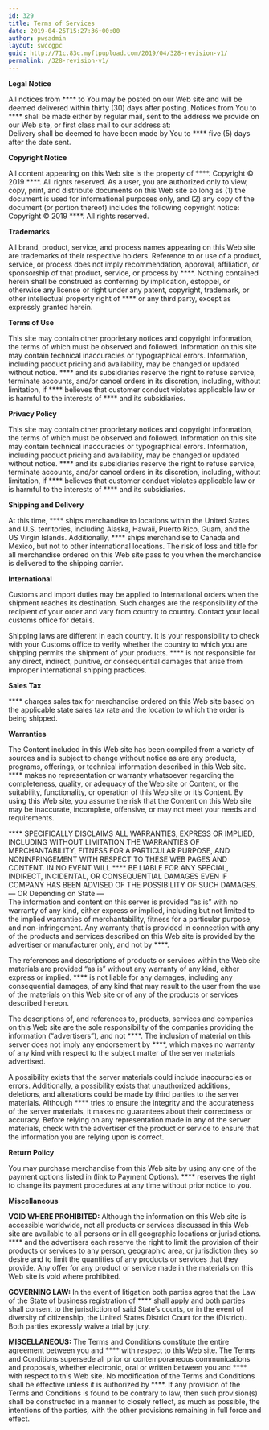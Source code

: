 ```yaml
---
id: 329
title: Terms of Services
date: 2019-04-25T15:27:36+00:00
author: pwsadmin
layout: swccgpc
guid: http://71c.83c.myftpupload.com/2019/04/328-revision-v1/
permalink: /328-revision-v1/
---
```

**Legal Notice**

All notices from **** to You may be posted on our Web site and will be deemed delivered within thirty (30) days after posting. Notices from You to **** shall be made either by regular mail, sent to the address we provide on our Web site, or first class mail to our address at:  
Delivery shall be deemed to have been made by You to **** five (5) days after the date sent.

**Copyright Notice**

All content appearing on this Web site is the property of ****. Copyright © 2019 ****. All rights reserved. As a user, you are authorized only to view, copy, print, and distribute documents on this Web site so long as (1) the document is used for informational purposes only, and (2) any copy of the document (or portion thereof) includes the following copyright notice: Copyright © 2019 ****. All rights reserved.

**Trademarks**

All brand, product, service, and process names appearing on this Web site are trademarks of their respective holders. Reference to or use of a product, service, or process does not imply recommendation, approval, affiliation, or sponsorship of that product, service, or process by ****. Nothing contained herein shall be construed as conferring by implication, estoppel, or otherwise any license or right under any patent, copyright, trademark, or other intellectual property right of **** or any third party, except as expressly granted herein.

**Terms of Use**

This site may contain other proprietary notices and copyright information, the terms of which must be observed and followed. Information on this site may contain technical inaccuracies or typographical errors. Information, including product pricing and availability, may be changed or updated without notice. **** and its subsidiaries reserve the right to refuse service, terminate accounts, and/or cancel orders in its discretion, including, without limitation, if **** believes that customer conduct violates applicable law or is harmful to the interests of **** and its subsidiaries.

**Privacy Policy**

This site may contain other proprietary notices and copyright information, the terms of which must be observed and followed. Information on this site may contain technical inaccuracies or typographical errors. Information, including product pricing and availability, may be changed or updated without notice. **** and its subsidiaries reserve the right to refuse service, terminate accounts, and/or cancel orders in its discretion, including, without limitation, if **** believes that customer conduct violates applicable law or is harmful to the interests of **** and its subsidiaries.

**Shipping and Delivery**

At this time, **** ships merchandise to locations within the United States and U.S. territories, including Alaska, Hawaii, Puerto Rico, Guam, and the US Virgin Islands. Additionally, **** ships merchandise to Canada and Mexico, but not to other international locations. The risk of loss and title for all merchandise ordered on this Web site pass to you when the merchandise is delivered to the shipping carrier.

**International**

Customs and import duties may be applied to International orders when the shipment reaches its destination. Such charges are the responsibility of the recipient of your order and vary from country to country. Contact your local customs office for details.

Shipping laws are different in each country. It is your responsibility to check with your Customs office to verify whether the country to which you are shipping permits the shipment of your products. **** is not responsible for any direct, indirect, punitive, or consequential damages that arise from improper international shipping practices.

**Sales Tax**

**** charges sales tax for merchandise ordered on this Web site based on the applicable state sales tax rate and the location to which the order is being shipped.

**Warranties**

The Content included in this Web site has been compiled from a variety of sources and is subject to change without notice as are any products, programs, offerings, or technical information described in this Web site. **** makes no representation or warranty whatsoever regarding the completeness, quality, or adequacy of the Web site or Content, or the suitability, functionality, or operation of this Web site or it’s Content. By using this Web site, you assume the risk that the Content on this Web site may be inaccurate, incomplete, offensive, or may not meet your needs and requirements.

**** SPECIFICALLY DISCLAIMS ALL WARRANTIES, EXPRESS OR IMPLIED, INCLUDING WITHOUT LIMITATION THE WARRANTIES OF MERCHANTABILITY, FITNESS FOR A PARTICULAR PURPOSE, AND NONINFRINGEMENT WITH RESPECT TO THESE WEB PAGES AND CONTENT. IN NO EVENT WILL **** BE LIABLE FOR ANY SPECIAL, INDIRECT, INCIDENTAL, OR CONSEQUENTIAL DAMAGES EVEN IF COMPANY HAS BEEN ADVISED OF THE POSSIBILITY OF SUCH DAMAGES.  
&#8212; OR Depending on State &#8212;  
The information and content on this server is provided &#8220;as is&#8221; with no warranty of any kind, either express or implied, including but not limited to the implied warranties of merchantability, fitness for a particular purpose, and non-infringement. Any warranty that is provided in connection with any of the products and services described on this Web site is provided by the advertiser or manufacturer only, and not by ****.

The references and descriptions of products or services within the Web site materials are provided &#8220;as is&#8221; without any warranty of any kind, either express or implied. **** is not liable for any damages, including any consequential damages, of any kind that may result to the user from the use of the materials on this Web site or of any of the products or services described hereon.

The descriptions of, and references to, products, services and companies on this Web site are the sole responsibility of the companies providing the information (&#8220;advertisers&#8221;), and not ****. The inclusion of material on this server does not imply any endorsement by ****, which makes no warranty of any kind with respect to the subject matter of the server materials advertised.

A possibility exists that the server materials could include inaccuracies or errors. Additionally, a possibility exists that unauthorized additions, deletions, and alterations could be made by third parties to the server materials. Although **** tries to ensure the integrity and the accurateness of the server materials, it makes no guarantees about their correctness or accuracy. Before relying on any representation made in any of the server materials, check with the advertiser of the product or service to ensure that the information you are relying upon is correct.

**Return Policy**

You may purchase merchandise from this Web site by using any one of the payment options listed in (link to Payment Options). **** reserves the right to change its payment procedures at any time without prior notice to you.

**Miscellaneous**

**VOID WHERE PROHIBITED:** Although the information on this Web site is accessible worldwide, not all products or services discussed in this Web site are available to all persons or in all geographic locations or jurisdictions. **** and the advertisers each reserve the right to limit the provision of their products or services to any person, geographic area, or jurisdiction they so desire and to limit the quantities of any products or services that they provide. Any offer for any product or service made in the materials on this Web site is void where prohibited.

**GOVERNING LAW:** In the event of litigation both parties agree that the Law of the State of business registration of **** shall apply and both parties shall consent to the jurisdiction of said State&#8217;s courts, or in the event of diversity of citizenship, the United States District Court for the (District). Both parties expressly waive a trial by jury.

**MISCELLANEOUS:** The Terms and Conditions constitute the entire agreement between you and **** with respect to this Web site. The Terms and Conditions supersede all prior or contemporaneous communications and proposals, whether electronic, oral or written between you and **** with respect to this Web site. No modification of the Terms and Conditions shall be effective unless it is authorized by ****. If any provision of the Terms and Conditions is found to be contrary to law, then such provision(s) shall be constructed in a manner to closely reflect, as much as possible, the intentions of the parties, with the other provisions remaining in full force and effect.